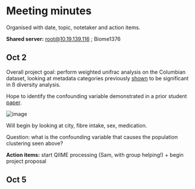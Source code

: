 # Meeting minutes
Organised with date, topic, notetaker and action items.

**Shared server:** root@10.19.139.116 ; Biome1376

## Oct 2
Overall project goal: perform weighted unifrac analysis on the Columbian dataset, looking at metadata categories previously [shown](https://ojs.library.ubc.ca/index.php/UJEMI/article/view/198186/192791?fbclid=IwAR0iTZopMvDnj4u4ff_Y713ByjeSGnvi86pGAkuLxliEXvQDzXDXm4_k-OA) to be significant in ß diversity analysis. 

Hope to identify the confounding variable demonstrated in a prior student [paper](https://ojs.library.ubc.ca/index.php/UJEMI/article/view/198169?fbclid=IwAR2YNekj_Vk7d4nClvOmYG3rJulVkaPYJ1Y8h8GdXCUovs8sDr9Kn98OMaA). 

![image](https://github.com/iporter-16/micb475-project2/assets/63209879/f88ff46c-1e08-41f4-a48c-c46ee17d7007)

Will begin by looking at city, fibre intake, sex, medication.

Question: what is the confounding variable that causes the population clustering seen above?

**Action items:** start QIIME processing (Sam, with group helping!) + begin project proposal

## Oct 5
